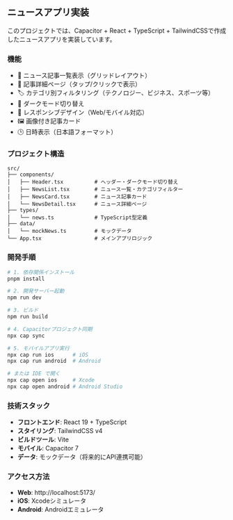 

## ニュースアプリ実装

このプロジェクトでは、Capacitor + React + TypeScript + TailwindCSSで作成したニュースアプリを実装しています。

### 機能
- 📰 ニュース記事一覧表示（グリッドレイアウト）
- 📖 記事詳細ページ（タップ/クリックで表示）
- 🏷️ カテゴリ別フィルタリング（テクノロジー、ビジネス、スポーツ等）
- 🌙 ダークモード切り替え
- 📱 レスポンシブデザイン（Web/モバイル対応）
- 🖼️ 画像付き記事カード
- 🕒 日時表示（日本語フォーマット）

### プロジェクト構造
```
src/
├── components/
│   ├── Header.tsx          # ヘッダー・ダークモード切り替え
│   ├── NewsList.tsx        # ニュース一覧・カテゴリフィルター
│   ├── NewsCard.tsx        # ニュース記事カード
│   └── NewsDetail.tsx      # ニュース詳細ページ
├── types/
│   └── news.ts             # TypeScript型定義
├── data/
│   └── mockNews.ts         # モックデータ
└── App.tsx                 # メインアプリロジック
```

### 開発手順
```bash
# 1. 依存関係インストール
pnpm install

# 2. 開発サーバー起動
npm run dev

# 3. ビルド
npm run build

# 4. Capacitorプロジェクト同期
npx cap sync

# 5. モバイルアプリ実行
npx cap run ios      # iOS
npx cap run android  # Android

# または IDE で開く
npx cap open ios     # Xcode
npx cap open android # Android Studio
```

### 技術スタック
- **フロントエンド**: React 19 + TypeScript
- **スタイリング**: TailwindCSS v4
- **ビルドツール**: Vite
- **モバイル**: Capacitor 7
- **データ**: モックデータ（将来的にAPI連携可能）

### アクセス方法
- **Web**: http://localhost:5173/
- **iOS**: Xcodeシミュレータ
- **Android**: Androidエミュレータ
